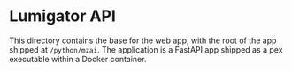 # Lumigator API

This directory contains the base for the web app, with the root of the app shipped at `/python/mzai`.
The application is a FastAPI app shipped as a pex executable within a Docker container.
